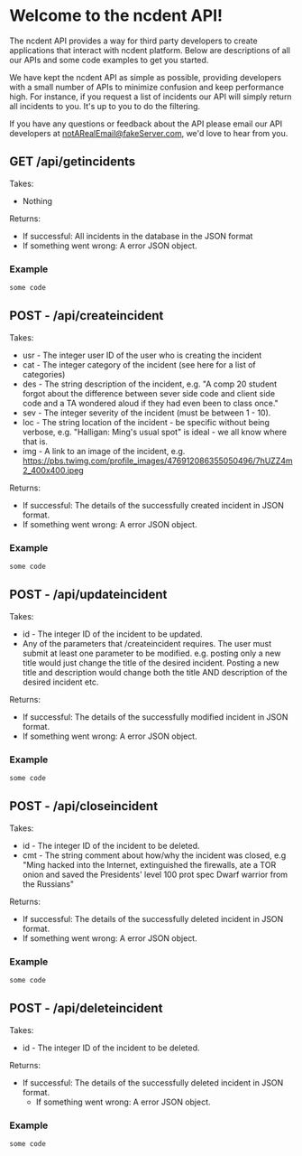 # Welcome to the ncdent API!
The ncdent API provides a way for third party developers to create applications 
that interact with ncdent platform. Below are descriptions of all our APIs and 
some code examples to get you started. 

We have kept the ncdent API as simple as possible, providing developers with a 
small number of APIs to minimize confusion and keep performance high. 
For instance, if you request a list of incidents our API will simply return all 
incidents to you. It's up to you to do the filtering.

If you have any questions or feedback about the API please email  our API 
developers at notARealEmail@fakeServer.com, we'd love to hear from you.


## GET /api/getincidents

Takes:
- Nothing 

Returns:
- If successful: All incidents in the database in the JSON format 
- If something went wrong: A error JSON object.

### Example
```javascript
some code
```

## POST - /api/createincident

Takes:
- usr - The integer user ID of the user who is creating the incident 
- cat - The integer category of the incident (see here for a list of categories)
- des - The string description of the incident, e.g. "A comp 20 student forgot about the difference between sever side code and client side code and a TA wondered aloud if they had even been to class once." 
- sev - The integer severity of the incident (must be between 1 - 10).
- loc - The string location of the incident - be specific without being verbose, e.g. "Halligan: Ming's usual spot" is ideal - we all know where that is. 
- img - A link to an image of the incident, e.g. https://pbs.twimg.com/profile_images/476912086355050496/7hUZZ4m2_400x400.jpeg   

Returns: 
- If successful: The details of the successfully created incident in JSON format. 
- If something went wrong: A error JSON object. 

### Example
```javascript
some code
```

## POST - /api/updateincident

Takes:
- id - The integer ID of the incident to be updated.
- Any of the parameters that /createincident requires. The user must 
	submit at least one parameter to be modified. e.g. posting only a new 
	title would just change the title of the desired incident. Posting a new 
	title and description would change both the title AND description of the 
	desired incident etc. 

Returns:
- If successful: The details of the successfully modified incident in JSON format.
- If something went wrong: A error JSON object.

### Example
```javascript
some code
```


##  POST - /api/closeincident

Takes:
- id - The integer ID of the incident to be deleted. 
- cmt - The string comment about how/why the incident was closed, e.g "Ming hacked into the Internet, extinguished the firewalls, ate a TOR onion and saved the Presidents' level 100 prot spec Dwarf warrior from the Russians"

Returns:
- If successful: The details of the successfully deleted incident in JSON format.
- If something went wrong: A error JSON object.

### Example
```javascript
some code
```

##  POST - /api/deleteincident

Takes:
- id - The integer ID of the incident to be deleted. 

Returns:
- If successful: The details of the successfully deleted incident in JSON format.
	* If something went wrong: A error JSON object.

### Example
```javascript
some code
```



